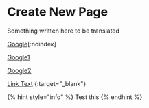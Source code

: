 # Create New Page

Something written here to be translated


[Google](https://www.google.com)[:noindex]

[Google1](https://www.google.com "{rel='noindex'}")

[Google2](https://www.google.com "zh {rel='noindex'}")

[Link Text](https://www.example.com) {:target="_blank"}

{% hint style="info" %}
Test this&#x20;
{% endhint %}







